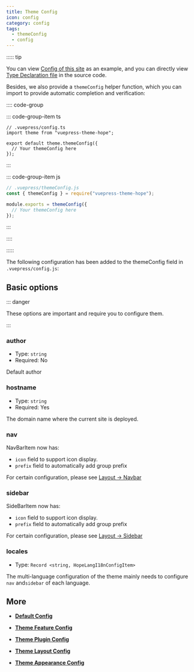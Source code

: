 ```yaml
---
title: Theme Config
icon: config
category: config
tags:
  - themeConfig
  - config
---
```


::::: tip

You can view [Config of this site][docs-config] as an example, and you can directly view [Type Declaration file](https://github.com/vuepress-theme-hope/vuepress-theme-hope/blob/v1/packages/theme/types/theme/) in the source code.

Besides, we also provide a `themeConfig` helper function, which you can import to provide automatic completion and verification:

:::: code-group

::: code-group-item ts

```ts{2,4,6}
// .vuepress/config.ts
import theme from "vuepress-theme-hope";

export default theme.themeConfig({
  // Your themeConfig here
});
```

:::

::: code-group-item js

```js
// .vuepress/themeConfig.js
const { themeConfig } = require("vuepress-theme-hope");

module.exports = themeConfig({
  // Your themeConfig here
});
```

:::

::::

:::::

The following configuration has been added to the themeConfig field in `.vuepress/config.js`:

## Basic options

::: danger

These options are important and require you to configure them.

:::

### author

- Type: `string`
- Required: No

Default author

### hostname

- Type: `string`
- Required: Yes

The domain name where the current site is deployed.

### nav <Badge text="improved" type="warn" />

NavBarItem now has:

- `icon` field to support icon display.
- `prefix` field to automatically add group prefix

For certain configuration, please see [Layout → Navbar](../../guide/layout/navbar.md)

### sidebar <Badge text="improved" type="warn" />

SideBarItem now has:

- `icon` field to support icon display.
- `prefix` field to automatically add group prefix

For certain configuration, please see [Layout → Sidebar](../../guide/layout/sidebar.md)

### locales

- Type: `Record <string, HopeLangI18nConfigItem>`

The multi-language configuration of the theme mainly needs to configure `nav` and`sidebar` of each language.

## More

- [**Default Config**](default.md)

- [**Theme Feature Config**](feature.md)

- [**Theme Plugin Config**](plugin.md)

- [**Theme Layout Config**](layout.md)

- [**Theme Appearance Config**](apperance.md)

[docs-config]: https://github.com/vuepress-theme-hope/vuepress-theme-hope/blob/v1/docs/theme/src/.vuepress/config.ts

